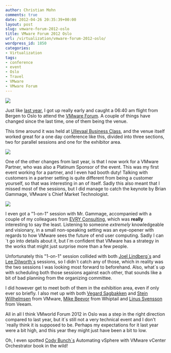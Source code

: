 ```yaml
---
author: Christian Mohn
comments: true
date: 2012-04-26 20:35:39+00:00
layout: post
slug: vmware-forum-2012-oslo
title: VMware Forum 2012 Oslo
url: /virtualization/vmware-forum-2012-oslo/
wordpress_id: 1850
categories:
- Virtualization
tags:
- conference
- event
- Oslo
- Travel
- VMware
- VMware Forum
---
```


[![](http://vninja.net/wordpress/wp-content/uploads/2012/04/9c8c4f228f6111e18bb812313804a181_7-150x150.jpg)](http://vninja.net/wordpress/wp-content/uploads/2012/04/9c8c4f228f6111e18bb812313804a181_7.jpg)

Just like [last year](http://vninja.net/news/vmware-forum-2011-oslo/), I got up really early and caught a 06:40 am flight from Bergen to Oslo to attend the [VMware Forum](http://www.vmwareforum2012.com/Oslo/). A couple of things have changed since the last time, one of them being the venue.

This time around it was held at [Ullevaal Business Class](http://www.ubc.no/), and the venue itself worked great for a one day conference like this, divided into three sections, two for parallel sessions and one for the exhibitor area.

[![](http://vninja.net/wordpress/wp-content/uploads/2012/04/VMware-Forum-2012-Badge-150x150.jpg)](http://vninja.net/wordpress/wp-content/uploads/2012/04/VMware-Forum-2012-Badge.jpg)

One of the other changes from last year, is that I now work for a VMware Partner, who was also a Platinum Sponsor of the event. This was my first event working for a partner, and I even had booth duty! Talking with customers in a partner setting is quite different from being a customer yourself, so that was interesting in an of itself. Sadly this also meant that I missed most of the sessions, but I did manage to catch the keynote by Brian Gammage, VMware´s Chief Market Technologist.

[![](http://vninja.net/wordpress/wp-content/uploads/2012/04/25ed30c48f8011e1989612313815112c_7-150x150.jpg)](http://vninja.net/wordpress/wp-content/uploads/2012/04/25ed30c48f8011e1989612313815112c_7.jpg)

I even got a "1-on-1" session with Mr. Gammage, accompanied with a couple of my colleagues from [EVRY Consulting](http://www.evry.com/it-services/consulting-services-/technology-consulting1/), which was **really** interesting to say the least. Listening to someone _extremely_ knowledgeable and visionary, in a small non-speaking setting was an eye-opener with regards to how VMware sees the future of end user computing. Sadly I can´t go into details about it, but I´m confident that VMware has a strategy in the works that might just surprise more than a few people.

Unfortunately this "1-on-1" session collided with both [Joel Lindberg´s](http://twitter.com/#!/viewgeek) and [Lee Dilworth´s](http://twitter.com/#!/leedilworth) sessions, so I didn´t catch any of those, which in reality was the two sessions I was looking most forward to beforehand. Also, what´s up with scheduling both those sessions against each other, that sounds like a bit of bad planning from the organizing committee.

I did however get to meet both of them in the exhibition area, even if only ever so briefly. I also met up with both [Vegard Sagbakken](http://twitter.com/vegard_s) and [Stein Willhelmsen](http://twitter.com/#!/zztony) from VMware, [Mike Beevor](http://twitter.com/#!/mikebeevor) from Whiptail and [Linus Svensson](http://twitter.com/#!/Linuss72/) from Veeam.

All in all I think VMworld Forum 2012 in Oslo was a step in the right direction compared to last year, but it´s still not a very technical event and I don't´really think it is supposed to be. Perhaps my expectations for it last year were a bit high, and this year they might just have been a bit to low.

Oh, I even spotted [Cody Bunch´s](http://twitter.com/#!/codybunch) Automating vSphere with VMware vCenter Orchestrator book in the wild!
